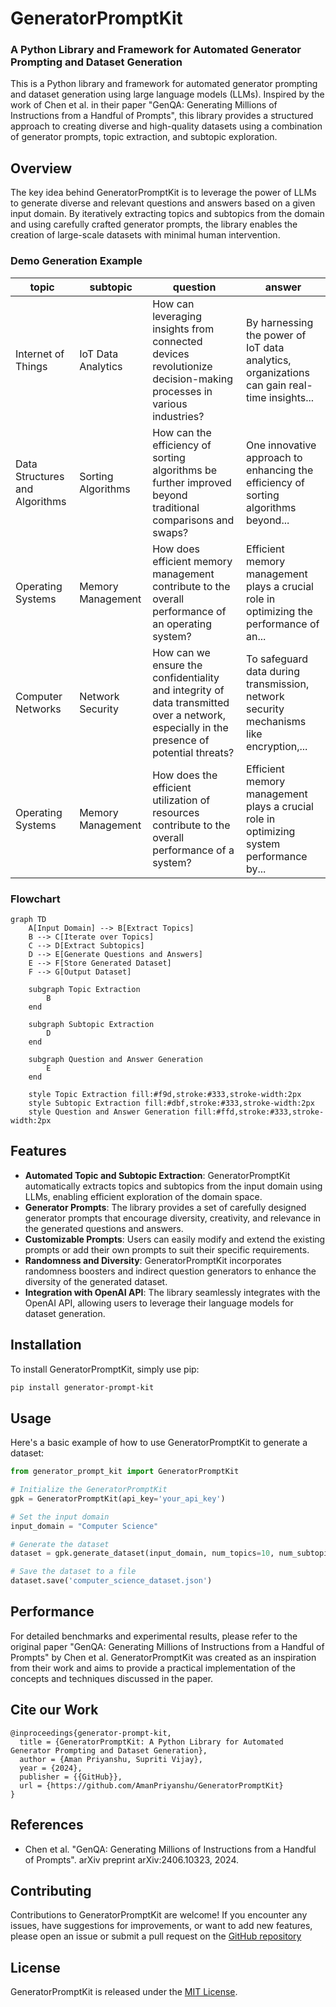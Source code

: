 # GeneratorPromptKit
### A Python Library and Framework for Automated Generator Prompting and Dataset Generation

This is a Python library and framework for automated generator prompting and dataset generation using large language models (LLMs). Inspired by the work of Chen et al. in their paper "GenQA: Generating Millions of Instructions from a Handful of Prompts", this library provides a structured approach to creating diverse and high-quality datasets using a combination of generator prompts, topic extraction, and subtopic exploration.

## Overview

The key idea behind GeneratorPromptKit is to leverage the power of LLMs to generate diverse and relevant questions and answers based on a given input domain. By iteratively extracting topics and subtopics from the domain and using carefully crafted generator prompts, the library enables the creation of large-scale datasets with minimal human intervention.

### Demo Generation Example

| topic                 | subtopic            | question                                                                                    | answer                                                                                   |
|-----------------------|---------------------|---------------------------------------------------------------------------------------------|------------------------------------------------------------------------------------------|
| Internet of Things    | IoT Data Analytics  | How can leveraging insights from connected devices revolutionize decision-making processes in various industries?| By harnessing the power of IoT data analytics, organizations can gain real-time insights...|
| Data Structures and Algorithms | Sorting Algorithms | How can the efficiency of sorting algorithms be further improved beyond traditional comparisons and swaps?     | One innovative approach to enhancing the efficiency of sorting algorithms beyond...       |
| Operating Systems     | Memory Management   | How does efficient memory management contribute to the overall performance of an operating system?| Efficient memory management plays a crucial role in optimizing the performance of an...    |
| Computer Networks     | Network Security    | How can we ensure the confidentiality and integrity of data transmitted over a network, especially in the presence of potential threats?  | To safeguard data during transmission, network security mechanisms like encryption,...    |
| Operating Systems     | Memory Management   | How does the efficient utilization of resources contribute to the overall performance of a system?    | Efficient memory management plays a crucial role in optimizing system performance by...    |


### Flowchart

```mermaid
graph TD
    A[Input Domain] --> B[Extract Topics]
    B --> C[Iterate over Topics]
    C --> D[Extract Subtopics]
    D --> E[Generate Questions and Answers]
    E --> F[Store Generated Dataset]
    F --> G[Output Dataset]

    subgraph Topic Extraction
        B
    end

    subgraph Subtopic Extraction
        D
    end

    subgraph Question and Answer Generation
        E
    end

    style Topic Extraction fill:#f9d,stroke:#333,stroke-width:2px
    style Subtopic Extraction fill:#dbf,stroke:#333,stroke-width:2px
    style Question and Answer Generation fill:#ffd,stroke:#333,stroke-width:2px
```

## Features

- **Automated Topic and Subtopic Extraction**: GeneratorPromptKit automatically extracts topics and subtopics from the input domain using LLMs, enabling efficient exploration of the domain space.
- **Generator Prompts**: The library provides a set of carefully designed generator prompts that encourage diversity, creativity, and relevance in the generated questions and answers.
- **Customizable Prompts**: Users can easily modify and extend the existing prompts or add their own prompts to suit their specific requirements.
- **Randomness and Diversity**: GeneratorPromptKit incorporates randomness boosters and indirect question generators to enhance the diversity of the generated dataset.
- **Integration with OpenAI API**: The library seamlessly integrates with the OpenAI API, allowing users to leverage their language models for dataset generation.

## Installation

To install GeneratorPromptKit, simply use pip:

```bash
pip install generator-prompt-kit
```

## Usage

Here's a basic example of how to use GeneratorPromptKit to generate a dataset:

```python
from generator_prompt_kit import GeneratorPromptKit

# Initialize the GeneratorPromptKit
gpk = GeneratorPromptKit(api_key='your_api_key')

# Set the input domain
input_domain = "Computer Science"

# Generate the dataset
dataset = gpk.generate_dataset(input_domain, num_topics=10, num_subtopics=5, num_questions=100)

# Save the dataset to a file
dataset.save('computer_science_dataset.json')
```

## Performance

For detailed benchmarks and experimental results, please refer to the original paper "GenQA: Generating Millions of Instructions from a Handful of Prompts" by Chen et al. GeneratorPromptKit was created as an inspiration from their work and aims to provide a practical implementation of the concepts and techniques discussed in the paper.

## Cite our Work

```
@inproceedings{generator-prompt-kit,
  title = {GeneratorPromptKit: A Python Library for Automated Generator Prompting and Dataset Generation},
  author = {Aman Priyanshu, Supriti Vijay},
  year = {2024},
  publisher = {{GitHub}},
  url = {https://github.com/AmanPriyanshu/GeneratorPromptKit}
}

```

## References

- Chen et al. "GenQA: Generating Millions of Instructions from a Handful of Prompts". arXiv preprint arXiv:2406.10323, 2024.

## Contributing

Contributions to GeneratorPromptKit are welcome! If you encounter any issues, have suggestions for improvements, or want to add new features, please open an issue or submit a pull request on the [GitHub repository](https://github.com/AmanPriyanshu/GeneratorPromptKit)

## License

GeneratorPromptKit is released under the [MIT License](/LICENSE).
